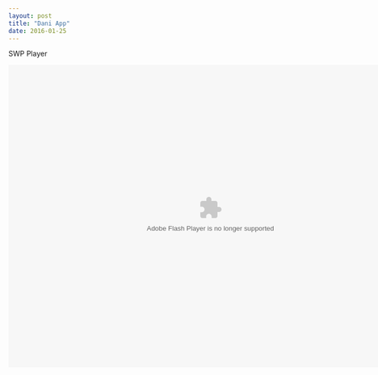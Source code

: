 ```yaml
---
layout: post
title: "Dani App"
date: 2016-01-25
---
```

SWP Player
<html>
<OBJECT classid="clsid:D27CDB6E-AE6D-11cf-96B8-444553540000"
 codebase="http://download.macromedia.com/pub/shockwave/cabs/flash/swflash.cab#version=6,0,0,0"
 WIDTH="800" HEIGHT="600" id="dani5" ALIGN="">
 <PARAM NAME=movie VALUE="dani5.swf"> <PARAM NAME=quality VALUE=high> <PARAM NAME=bgcolor VALUE=#FFFFFF> <EMBED src="dani5.swf" quality=high bgcolor=#FFFFFF  WIDTH="800" HEIGHT="600" NAME="dani5" ALIGN=""
TYPE="application/x-shockwave-flash" PLUGINSPAGE="http://www.macromedia.com/go/getflashplayer"></EMBED>
</html>
